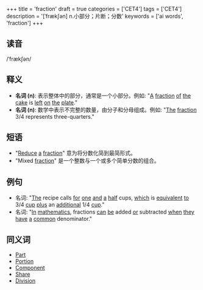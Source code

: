 +++
title = 'fraction'
draft = true
categories = ['CET4']
tags = ['CET4']
description = '[ˈfræk∫ən] n.小部分；片断；分数'
keywords = ['ai words', 'fraction']
+++

## 读音
/ˈfrækʃən/

## 释义
- **名词 (n)**: 表示整体中的部分，通常是一个小部分。例如: "[A](/zh/post/a/) [fraction](/zh/post/fraction/) [of](/zh/post/of/) [the](/zh/post/the/) [cake](/zh/post/cake/) is [left](/zh/post/left/) [on](/zh/post/on/) [the](/zh/post/the/) [plate](/zh/post/plate/)."
- **名词 (n)**: 数学中表示不完整的数量，由分子和分母组成。例如: "[The](/zh/post/the/) [fraction](/zh/post/fraction/) 3/4 represents three-quarters."

## 短语
- "[Reduce](/zh/post/reduce/) [a](/zh/post/a/) [fraction](/zh/post/fraction/)" 意为将分数化简到最简形式。
- "Mixed [fraction](/zh/post/fraction/)" 是一个整数与一个或多个简单分数的组合。

## 例句
- 名词: "[The](/zh/post/the/) recipe calls [for](/zh/post/for/) [one](/zh/post/one/) [and](/zh/post/and/) [a](/zh/post/a/) [half](/zh/post/half/) cups, [which](/zh/post/which/) is [equivalent](/zh/post/equivalent/) [to](/zh/post/to/) 3/4 [cup](/zh/post/cup/) [plus](/zh/post/plus/) an [additional](/zh/post/additional/) 1/4 [cup](/zh/post/cup/)."
- 名词: "[In](/zh/post/in/) [mathematics](/zh/post/mathematics/), fractions [can](/zh/post/can/) [be](/zh/post/be/) added [or](/zh/post/or/) subtracted [when](/zh/post/when/) [they](/zh/post/they/) [have](/zh/post/have/) [a](/zh/post/a/) [common](/zh/post/common/) denominator."

## 同义词
- [Part](/zh/post/part/)
- [Portion](/zh/post/portion/)
- [Component](/zh/post/component/)
- [Share](/zh/post/share/)
- [Division](/zh/post/division/)
